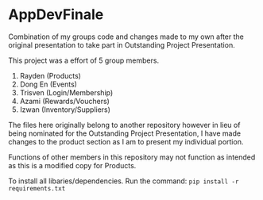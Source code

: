 # AppDevFinale
Combination of my groups code and changes made to my own after the original presentation to take part in Outstanding Project Presentation. 

This project was a effort of 5 group members. 
1. Rayden (Products)
2. Dong En (Events)
3. Trisven (Login/Membership)
4. Azami (Rewards/Vouchers)
5. Izwan (Inventory/Suppliers)

The files here originally belong to another repository however in lieu of being nominated for the Outstanding Project Presentation, I have made changes to
the product section as I am to present my individual portion. 

Functions of other members in this repository may not function as intended as this is a modified copy for Products. 

To install all libaries/dependencies. 
 Run the command: ```pip install -r requirements.txt```
